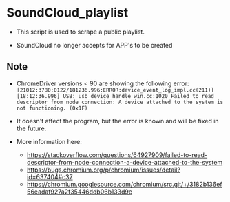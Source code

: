 # SoundCloud_playlist
- This script is used to scrape a public playlist.  

- SoundCloud no longer accepts for APP's to be created

## Note

- ChromeDriver versions < 90 are showing the following error:
`
[21012:3780:0122/181236.996:ERROR:device_event_log_impl.cc(211)] [18:12:36.996] USB: usb_device_handle_win.cc:1020 Failed to read descriptor from node connection: A device attached to the system is not functioning. (0x1F)
`
- It doesn't affect the program, but the error is known and  will be fixed in the future.

- More information here:
  - https://stackoverflow.com/questions/64927909/failed-to-read-descriptor-from-node-connection-a-device-attached-to-the-system
  - https://bugs.chromium.org/p/chromium/issues/detail?id=637404#c37
  - https://chromium.googlesource.com/chromium/src.git/+/3182b136ef56eadaf927a2f35446ddb06b133d9e
